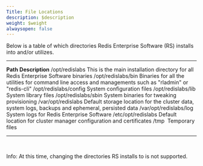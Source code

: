 ```yaml
---
Title: File Locations
description: $description
weight: $weight
alwaysopen: false
---
```

Below is a table of which directories Redis Enterprise Software (RS)
installs into and/or utilizes.

  ------------------------ ---------------------------------------------------------------------------------------------------------
  **Path**                 **Description**
  /opt/redislabs           This is the main installation directory for all Redis Enterprise Software binaries
  /opt/redislabs/bin       Binaries for all the utilities for command line access and managements such as "rladmin" or "redis-cli"
  /opt/redislabs/config    System configuration files
  /opt/redislabs/lib       System library files
  /opt/redislabs/sbin      System binaries for tweaking provisioning
  /var/opt/redislabs       Default storage location for the cluster data, system logs, backups and ephemeral, persisted data
  /var/opt/redislabs/log   System logs for Redis Enterprise Software
  /etc/opt/redislabs       Default location for cluster manager configuration and certificates
  /tmp                      Temporary files
  ------------------------ ---------------------------------------------------------------------------------------------------------

 

Info: At this time, changing the directories RS installs to is not
supported.
